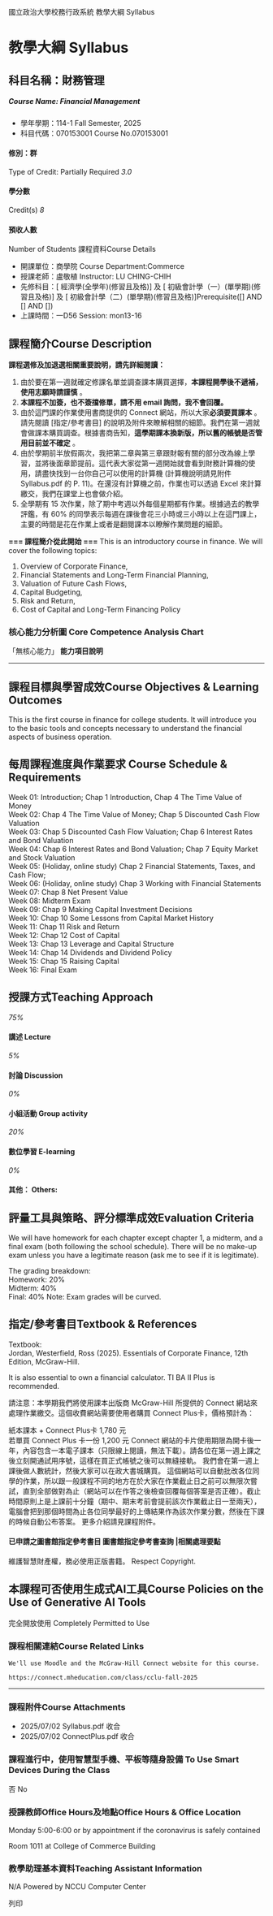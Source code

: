國立政治大學校務行政系統 教學大綱 Syllabus
# 教學大綱 Syllabus
##  科目名稱：財務管理
#####  Course Name: Financial Management
  * 學年學期：114-1 Fall Semester, 2025 
  * 科目代碼：070153001 Course No.070153001


#### 修別：群
Type of Credit: Partially Required 
_3.0_
#### 學分數
Credit(s)
_8_
#### 預收人數
Number of Students
課程資料Course Details
  * 開課單位：商學院 Course Department:Commerce 
  * 授課老師：盧敬植 Instructor: LU CHING-CHIH 
  * 先修科目：[ 經濟學(全學年)(修習且及格)] 及 [ 初級會計學（一）(單學期)(修習且及格)] 及 [ 初級會計學（二）(單學期)(修習且及格)]Prerequisite([] AND [] AND [])
  * 上課時間：一D56 Session: mon13-16


##  課程簡介Course Description
**課程選修及加退選相關重要說明，請先詳細閱讀：**
  1. 由於要在第一週就確定修課名單並調查課本購買選擇，**本課程開學後不遞補，使用志願時請謹慎** 。
  2. **本課程不加簽，也不簽擋修單，請不用 email 詢問，我不會回覆。**
  3. 由於這門課的作業使用書商提供的 Connect 網站，所以大家**必須要買課本** 。請先閱讀 [指定/參考書目] 的說明及附件來瞭解相關的細節。我們在第一週就會做課本購買調查。根據書商告知，**這學期課本換新版，所以舊的帳號是否管用目前並不確定** 。
  4. 由於學期前半放假兩次，我把第二章與第三章跟財報有關的部分改為線上學習，並將後面章節提前。這代表大家從第一週開始就會看到財務計算機的使用，請盡快找到一台你自己可以使用的計算機 (計算機說明請見附件 Syllabus.pdf 的 P. 11)。在還沒有計算機之前，作業也可以透過 Excel 來計算繳交，我們在課堂上也會做介紹。
  5. 全學期有 15 次作業，除了期中考週以外每個星期都有作業。根據過去的教學評鑑，有 60% 的同學表示每週在課後會花三小時或三小時以上在這門課上，主要的時間是花在作業上或者是翻閱課本以瞭解作業問題的細節。


  
**=== 課程簡介從此開始 ===**
This is an introductory course in finance. We will cover the following topics:
1. Overview of Corporate Finance,   
2. Financial Statements and Long-Term Financial Planning,   
3. Valuation of Future Cash Flows,   
4. Capital Budgeting,   
5. Risk and Return,   
6. Cost of Capital and Long-Term Financing Policy
###  核心能力分析圖 Core Competence Analysis Chart
「無核心能力」 
**能力項目說明**
* * *
##  課程目標與學習成效Course Objectives & Learning Outcomes 
This is the first course in finance for college students. It will introduce you to the basic tools and concepts necessary to understand the financial aspects of business operation.
##  每周課程進度與作業要求 Course Schedule & Requirements
Week 01: Introduction; Chap 1 Introduction, Chap 4 The Time Value of Money  
Week 02: Chap 4 The Time Value of Money; Chap 5 Discounted Cash Flow Valuation  
Week 03: Chap 5 Discounted Cash Flow Valuation; Chap 6 Interest Rates and Bond Valuation  
Week 04: Chap 6 Interest Rates and Bond Valuation; Chap 7 Equity Market and Stock Valuation  
Week 05: (Holiday, online study) Chap 2 Financial Statements, Taxes, and Cash Flow;   
Week 06: (Holiday, online study) Chap 3 Working with Financial Statements  
Week 07: Chap 8 Net Present Value  
Week 08: Midterm Exam  
Week 09: Chap 9 Making Capital Investment Decisions  
Week 10: Chap 10 Some Lessons from Capital Market History  
Week 11: Chap 11 Risk and Return  
Week 12: Chap 12 Cost of Capital  
Week 13: Chap 13 Leverage and Capital Structure  
Week 14: Chap 14 Dividends and Dividend Policy  
Week 15: Chap 15 Raising Capital  
Week 16: Final Exam
##  授課方式Teaching Approach
_75%_
####  講述 Lecture
_5%_
####  討論 Discussion
_0%_
####  小組活動 Group activity
_20%_
####  數位學習 E-learning
_0%_
####  其他： Others:
##  評量工具與策略、評分標準成效Evaluation Criteria
We will have homework for each chapter except chapter 1, a midterm, and a final exam (both following the school schedule). There will be no make-up exam unless you have a legitimate reason (ask me to see if it is legitimate).  
  
The grading breakdown:   
Homework: 20%   
Midterm: 40%   
Final: 40%
Note: Exam grades will be curved.
##  指定/參考書目Textbook & References
Textbook:   
Jordan, Westerfield, Ross (2025). Essentials of Corporate Finance, 12th Edition, McGraw-Hill.  
  
It is also essential to own a financial calculator. TI BA II Plus is recommended.  
  
請注意：本學期我們將使用課本出版商 McGraw-Hill 所提供的 Connect 網站來處理作業繳交。這個收費網站需要使用者購買 Connect Plus卡，價格預計為：  
  
紙本課本 + Connect Plus卡 1,780 元  
若單買 Connect Plus 卡一份 1,200 元
Connect 網站的卡片使用期限為開卡後一年，內容包含一本電子課本（只限線上閱讀，無法下載）。請各位在第一週上課之後立刻開通試用序號，這樣在買正式帳號之後可以無縫接軌。
我們會在第一週上課後做人數統計，然後大家可以在政大書城購買。
這個網站可以自動批改各位同學的作業，所以跟一般課程不同的地方在於大家在作業截止日之前可以無限次嘗試，直到全部做對為止（網站可以在作答之後檢查回覆每個答案是否正確）。截止時間原則上是上課前十分鐘（期中、期末考前會提前該次作業截止日一至兩天），電腦會把到那個時間為止各位同學最好的上傳結果作為該次作業分數，然後在下課的時候自動公布答案。 
更多介紹請見課程附件。
####  已申請之圖書館指定參考書目  圖書館指定參考書查詢 |相關處理要點
維護智慧財產權，務必使用正版書籍。 Respect Copyright.
##  本課程可否使用生成式AI工具Course Policies on the Use of Generative AI Tools
完全開放使用 Completely Permitted to Use
###  課程相關連結Course Related Links
```
We'll use Moodle and the McGraw-Hill Connect website for this course.

https://connect.mheducation.com/class/cclu-fall-2025
```

* * *
###  課程附件Course Attachments
  * 2025/07/02 Syllabus.pdf  收合 
  * 2025/07/02 ConnectPlus.pdf  收合 


###  課程進行中，使用智慧型手機、平板等隨身設備 To Use Smart Devices During the Class
否  No
###  授課教師Office Hours及地點Office Hours & Office Location
Monday 5:00-6:00 or by appointment if the coronavirus is safely contained   
  
Room 1011 at College of Commerce Building
###  教學助理基本資料Teaching Assistant Information
N/A
Powered by NCCU Computer Center
  
列印
